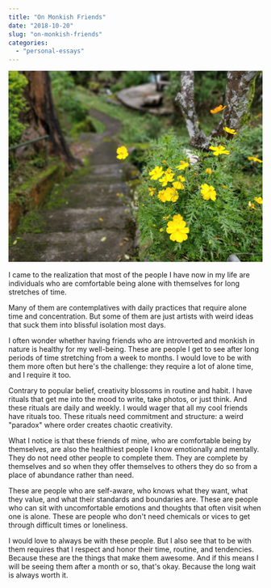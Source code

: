 ```yaml
---
title: "On Monkish Friends"
date: "2018-10-20"
slug: "on-monkish-friends"
categories:
  - "personal-essays"
---
```


![Flowers above a stairs](images/flowers_above_stairs.jpg)

I came to the realization that most of the people I have now in my life are individuals who are comfortable being alone with themselves for long stretches of time.

Many of them are contemplatives with daily practices that require alone time and concentration. But some of them are just artists with weird ideas that suck them into blissful isolation most days.

I often wonder whether having friends who are introverted and monkish in nature is healthy for my well-being. These are people I get to see after long periods of time stretching from a week to months. I would love to be with them more often but here's the challenge: they require a lot of alone time, and I require it too.

Contrary to popular belief, creativity blossoms in routine and habit. I have rituals that get me into the mood to write, take photos, or just think. And these rituals are daily and weekly. I would wager that all my cool friends have rituals too. These rituals need commitment and structure: a weird "paradox" where order creates chaotic creativity.

What I notice is that these friends of mine, who are comfortable being by themselves, are also the healthiest people I know emotionally and mentally. They do not need other people to complete them. They are complete by themselves and so when they offer themselves to others they do so from a place of abundance rather than need.

These are people who are self-aware, who knows what they want, what they value, and what their standards and boundaries are. These are people who can sit with uncomfortable emotions and thoughts that often visit when one is alone. These are people who don't need chemicals or vices to get through difficult times or loneliness.

I would love to always be with these people. But I also see that to be with them requires that I respect and honor their time, routine, and tendencies. Because these are the things that make them awesome. And if this means I will be seeing them after a month or so, that's okay. Because the long wait is always worth it.
